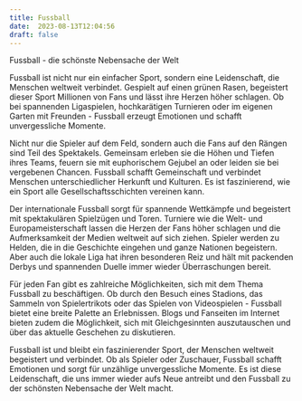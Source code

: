 ```yaml
---
title: Fussball
date:  2023-08-13T12:04:56
draft: false
---
```


Fussball - die schönste Nebensache der Welt

Fussball ist nicht nur ein einfacher Sport, sondern eine Leidenschaft, die Menschen weltweit verbindet. Gespielt auf einen grünen Rasen, begeistert dieser Sport Millionen von Fans und lässt ihre Herzen höher schlagen. Ob bei spannenden Ligaspielen, hochkarätigen Turnieren oder im eigenen Garten mit Freunden - Fussball erzeugt Emotionen und schafft unvergessliche Momente.

Nicht nur die Spieler auf dem Feld, sondern auch die Fans auf den Rängen sind Teil des Spektakels. Gemeinsam erleben sie die Höhen und Tiefen ihres Teams, feuern sie mit euphorischem Gejubel an oder leiden sie bei vergebenen Chancen. Fussball schafft Gemeinschaft und verbindet Menschen unterschiedlicher Herkunft und Kulturen. Es ist faszinierend, wie ein Sport alle Gesellschaftsschichten vereinen kann.

Der internationale Fussball sorgt für spannende Wettkämpfe und begeistert mit spektakulären Spielzügen und Toren. Turniere wie die Welt- und Europameisterschaft lassen die Herzen der Fans höher schlagen und die Aufmerksamkeit der Medien weltweit auf sich ziehen. Spieler werden zu Helden, die in die Geschichte eingehen und ganze Nationen begeistern. Aber auch die lokale Liga hat ihren besonderen Reiz und hält mit packenden Derbys und spannenden Duelle immer wieder Überraschungen bereit.

Für jeden Fan gibt es zahlreiche Möglichkeiten, sich mit dem Thema Fussball zu beschäftigen. Ob durch den Besuch eines Stadions, das Sammeln von Spielertrikots oder das Spielen von Videospielen - Fussball bietet eine breite Palette an Erlebnissen. Blogs und Fanseiten im Internet bieten zudem die Möglichkeit, sich mit Gleichgesinnten auszutauschen und über das aktuelle Geschehen zu diskutieren.

Fussball ist und bleibt ein faszinierender Sport, der Menschen weltweit begeistert und verbindet. Ob als Spieler oder Zuschauer, Fussball schafft Emotionen und sorgt für unzählige unvergessliche Momente. Es ist diese Leidenschaft, die uns immer wieder aufs Neue antreibt und den Fussball zu der schönsten Nebensache der Welt macht.